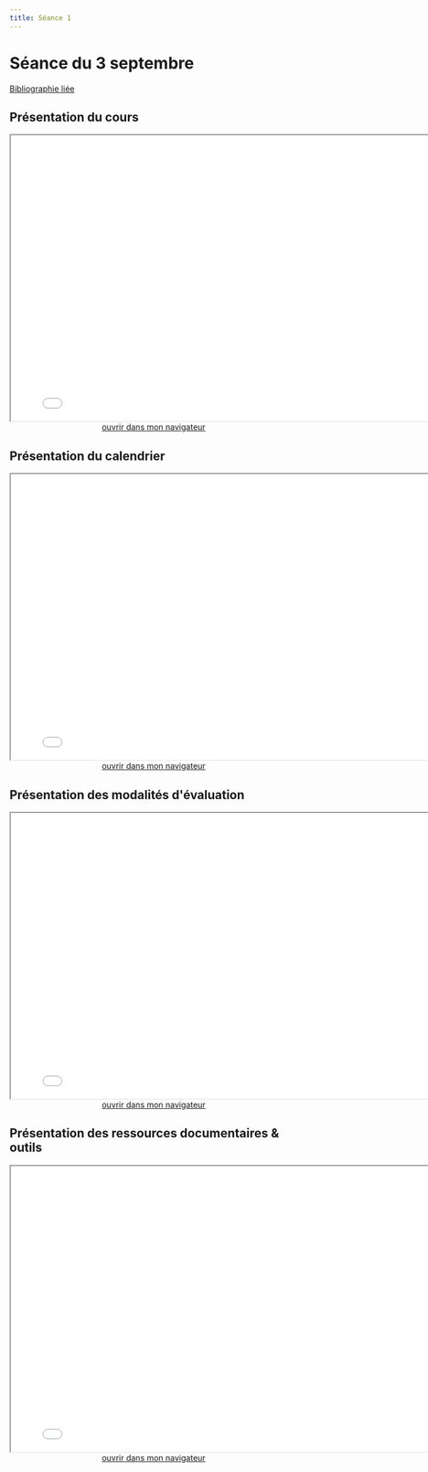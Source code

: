 ```yaml
--- 
title: Séance 1
---
```


# Séance du 3 septembre

[Bibliographie liée](https://www.zotero.org/groups/4276254/fra3826-a2021/collections/8ESJWCC3)

## Présentation du cours

<iframe src="/slides/Seance-1-1.html" title="description"  height="500" width="800" allowfullscreen="allowfullscreen"></iframe>

<div style="text-align:center">
<a href="/slides/Seance-1-1.html" target="_blank">ouvrir dans mon navigateur</a>
</div>

## Présentation du calendrier

<iframe src="/slides/Seance-1-2.html" title="description" height="500" width="800" ></iframe>

<div style="text-align:center">
<a href="/slides/Seance-1-2.html" target="_blank">ouvrir dans mon navigateur</a>
</div>


## Présentation des modalités d'évaluation

<iframe src="/slides/Seance-1-3.html" title="description" height="500" width="800" ></iframe>

<div style="text-align:center">
<a href="/slides/Seance-1-3.html" target="_blank">ouvrir dans mon navigateur</a>
</div>


## Présentation des ressources documentaires & outils

<iframe src="/slides/Seance-1-4.html" title="description" height="500" width="800" ></iframe>

<div style="text-align:center">
<a href="/slides/Seance-1-4.html" target="_blank">ouvrir dans mon navigateur</a>
</div>
